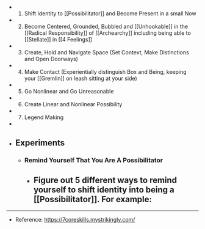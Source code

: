 - 1. Shift Identity to [[Possibilitator]] and Become Present in a small Now
- 2. Become Centered, Grounded, Bubbled and [[Unhookable]] in the [[Radical Responsibility]] of [[Archearchy]] including being able to [[Stellate]] in [[4 Feelings]]
- 3. Create, Hold and Navigate Space (Set Context, Make Distinctions and Open Doorways)
- 4. Make Contact (Experientially distinguish Box and Being, keeping your [[Gremlin]] on leash sitting at your side)
- 5. Go Nonlinear and Go Unreasonable
- 6. Create Linear and Nonlinear Possibility
- 7. Legend Making
-
- ## Experiments
	- ### Remind Yourself That You Are A Possibilitator
		- Figure out 5 different ways to remind yourself to shift identity into being a [[Possibilitator]]. For example:
			-
- ---
- Reference: https://7coreskills.mystrikingly.com/